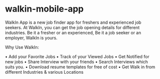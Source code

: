 # walkin-mobile-app
WalkIn App is a new job finder app for freshers and experienced job seekers. At WalkIn, you can get the job opening details for different industries. Be it a fresher or an experienced, Be it a job seeker or an employer, WalkIn is yours.

Why Use WalkIn:

• Add your Favorite Jobs
• Track of your Viewed Jobs
• Get Notified for new jobs
• Share Interview with your friends
• Search Interviews which suits you.
• Download resume templates for free of cost
• Get Walk in from different Industries & various Locations

